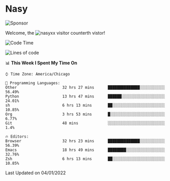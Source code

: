 # Nasy

<!--
<p align="center">
<img height="200" src="https://github-readme-stats.vercel.app/api?username=nasyxx&count_private=true&show_icons=true&theme=dracula&include_all_commits=true"/>
<img height="200" src="https://github-readme-stats.vercel.app/api/top-langs/?username=nasyxx&theme=dracula&hide=html,jupyter+notebook&count_private=true&show_icons=true"/>
</p>

  
----------------
-->

![Sponsor](https://img.shields.io/static/v1.svg?label=Sponsor&message=%E2%9D%A4&logo=GitHub&style=flat&color=pink)
 
Welcome, the ![nasyxx visitor counter](https://count.getloli.com/get/@nasyxx?theme=rule34)th vistor!
 
<!--START_SECTION:waka-->
![Code Time](http://img.shields.io/badge/Code%20Time-1%2C684%20hrs-blue)

![Lines of code](https://img.shields.io/badge/From%20Hello%20World%20I%27ve%20Written-5%20Million%20lines%20of%20code-blue)

📊 **This Week I Spent My Time On** 

```text
⌚︎ Time Zone: America/Chicago

💬 Programming Languages: 
Other                    32 hrs 27 mins      ██████████████░░░░░░░░░░░   56.49% 
Python                   13 hrs 47 mins      ██████░░░░░░░░░░░░░░░░░░░   24.01% 
sh                       6 hrs 13 mins       ██░░░░░░░░░░░░░░░░░░░░░░░   10.85% 
Org                      3 hrs 53 mins       █░░░░░░░░░░░░░░░░░░░░░░░░   6.77% 
Git                      48 mins             ░░░░░░░░░░░░░░░░░░░░░░░░░   1.4%

🔥 Editors: 
Browser                  32 hrs 23 mins      ██████████████░░░░░░░░░░░   56.39% 
Emacs                    18 hrs 49 mins      ████████░░░░░░░░░░░░░░░░░   32.76% 
Zsh                      6 hrs 13 mins       ██░░░░░░░░░░░░░░░░░░░░░░░   10.85%

```


 Last Updated on 04/01/2022
<!--END_SECTION:waka-->

<!-- ![visitors](https://visitor-badge.laobi.icu/badge?page_id=nasyxx.nasyxx) -->
